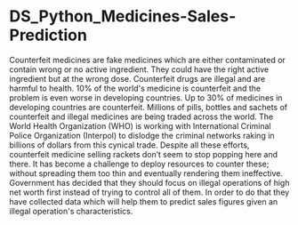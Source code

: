 # DS_Python_Medicines-Sales-Prediction
Counterfeit medicines are fake medicines which are either contaminated or contain wrong or no active
ingredient. They could have the right active ingredient but at the wrong dose. Counterfeit drugs are illegal and
are harmful to health. 10% of the world's medicine is counterfeit and the problem is even worse in developing
countries. Up to 30% of medicines in developing countries are counterfeit.
Millions of pills, bottles and sachets of counterfeit and illegal medicines are being traded across the world. The
World Health Organization (WHO) is working with International Criminal Police Organization (Interpol) to dislodge
the criminal networks raking in billions of dollars from this cynical trade.
Despite all these efforts, counterfeit medicine selling rackets don’t seem to stop popping here and there. It has
become a challenge to deploy resources to counter these; without spreading them too thin and eventually
rendering them ineffective. Government has decided that they should focus on illegal operations of high net
worth first instead of trying to control all of them. In order to do that they have collected data which will help them
to predict sales figures given an illegal operation's characteristics.
